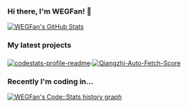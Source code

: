 ### Hi there, I'm WEGFan! 👋

<a href="https://github.com/WEGFan">
  <img src="https://github-readme-stats.vercel.app/api?username=WEGFan&show_icons=true&count_private=true" alt="WEGFan's GitHub Stats" />
</a>

### My latest projects

<a href="https://github.com/WEGFan/codestats-profile-readme">
  <img align="middle" src="https://github-readme-stats.vercel.app/api/pin/?username=WEGFan&repo=codestats-profile-readme" alt="codestats-profile-readme" />
</a>
<a href="https://github.com/WEGFan/Qiangzhi-Auto-Fetch-Score">
  <img align="middle" src="https://github-readme-stats.vercel.app/api/pin/?username=WEGFan&repo=Qiangzhi-Auto-Fetch-Score" alt="Qiangzhi-Auto-Fetch-Score" />
</a>

### Recently I'm coding in...

<a href="https://codestats.net/users/WEGFan">
  <img src='https://codestats-readme.wegfan.cn/history-graph/WEGFan?width=850&height=300&timezone=08:00&history_days=20&max_languages=12&language_colors=["3e4053","f15854","5da5da","faa43a","60bd68","f17cb0","b2912f","00897b","b276b2","ffc0cb","cddc39","7e57c2","bdbdbd"]' alt="WEGFan's Code::Stats history graph" />
</a>
